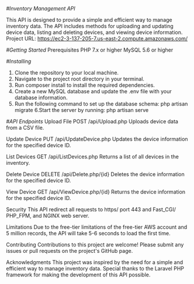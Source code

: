 *#Inventory Management API*

This API is designed to provide a simple and efficient way to manage inventory data. The API includes methods for uploading and updating device data, listing and deleting devices, and viewing device information.
Project URL: https://ec2-3-137-205-7.us-east-2.compute.amazonaws.com/


*#Getting Started*
Prerequisites
PHP 7.x or higher
MySQL 5.6 or higher

*#Installing*
1. Clone the repository to your local machine.
2. Navigate to the project root directory in your terminal.
3. Run composer install to install the required dependencies.
4. Create a new MySQL database and update the .env file with your database information.
5. Run the following command to set up the database schema:
php artisan migrate
6.Start the server by running:
php artisan serve

*#API Endpoints*
Upload File
POST /api/Upload.php
Uploads device data from a CSV file.

Update Device
PUT /api/UpdateDevice.php
Updates the device information for the specified device ID.

List Devices
GET /api/ListDevices.php
Returns a list of all devices in the inventory.

Delete Device
DELETE /api/Delete.php/{id}
Deletes the device information for the specified device ID.

View Device
GET /api/ViewDevice.php/{id}
Returns the device information for the specified device ID.

Security
This API redirect all requests to https/ port 443 and Fast_CGI/ PHP_FPM, and NGINX web server.

Limitations
Due to the free-tier limitations of the free-tier AWS account and 5 million records, the API will take 5-6 seconds to load the first time.

Contributing
Contributions to this project are welcome! Please submit any issues or pull requests on the project's GitHub page.

Acknowledgments
This project was inspired by the need for a simple and efficient way to manage inventory data.
Special thanks to the Laravel PHP framework for making the development of this API possible.

